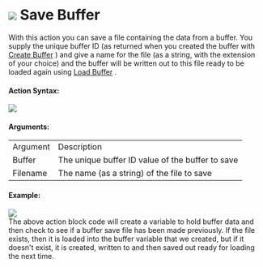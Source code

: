 #  ![](https://gms.magecorn.com/Manual/assets/Images/Scripting_Reference/Drag_And_Drop/Reference/Files/i_Files_Save_Buffer.png) Save Buffer

With this action you can save a file containing the data from a buffer.
You supply the unique buffer ID (as returned when you created the buffer
with [Create Buffer](../Buffers/Create_Buffer) ) and give a name for
the file (as a string, with the extension of your choice) and the buffer
will be written out to this file ready to be loaded again using [Load
Buffer](Load_Buffer) .

#### Action Syntax:

  
![](https://gms.magecorn.com/Manual/assets/Images/Scripting_Reference/Drag_And_Drop/Reference/Files/a_Files_Save_Buffer.png)  

#### Arguments:

|          |                                                  |
|----------|--------------------------------------------------|
| Argument | Description                                      |
| Buffer   | The unique buffer ID value of the buffer to save |
| Filename | The name (as a string) of the file to save       |

#### Example:

  
![](https://gms.magecorn.com/Manual/assets/Images/Scripting_Reference/Drag_And_Drop/Reference/Files/e_Files_Load_Buffer.png)  
The above action block code will create a variable to hold buffer data
and then check to see if a buffer save file has been made previously. If
the file exists, then it is loaded into the buffer variable that we
created, but if it doesn't exist, it is created, written to and then
saved out ready for loading the next time.
